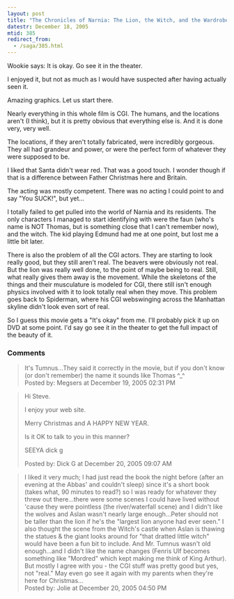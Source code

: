 ```yaml
---
layout: post
title: "The Chronicles of Narnia: The Lion, the Witch, and the Wardrobe"
datestr: December 18, 2005
mtid: 385
redirect_from:
  - /saga/385.html
---
```


Wookie says: It is okay.  Go see it in the theater.

I enjoyed it, but not as much as I would have suspected after having actually seen it.

Amazing graphics.  Let us start there.

Nearly everything in this whole film is CGI.  The humans, and the locations aren't (I think), but it is pretty obvious that everything else is.  And it is done very, very well.

The locations, if they aren't totally fabricated, were incredibly gorgeous.  They all had grandeur and power, or were the perfect form of whatever they were supposed to be.

I liked that Santa didn't wear red.  That was a good touch.  I wonder though if that is a difference between Father Christmas here and Britain.

The acting was mostly competent.  There was no acting I could point to and say "You SUCK!", but yet...

I totally failed to get pulled into the world of Narnia and its residents.  The only characters I managed to start identifying with were the faun (who's name is NOT Thomas, but is something close that I can't remember now), and the witch.  The kid playing Edmund had me at one point, but lost me a little bit later.

There is also the problem of all the CGI actors.  They are starting to look really good, but they still aren't real.  The beavers were obviously not real.  But the lion was really well done, to the point of maybe being to real.  Still, what really gives them away is the movement.  While the skeletons of the things and their musculature is modeled for CGI, there still isn't enough physics involved with it to look totally real when they move.  This problem goes back to Spiderman, where his CGI webswinging across the Manhattan skyline didn't look even sort of real.

So I guess this movie gets a "It's okay" from me.  I'll probably pick it up on DVD at some point.  I'd say go see it in the theater to get the full impact of the beauty of it.

### Comments

<blockquote>
It's Tumnus...They said it correctly in the movie, but if you don't know (or don't remember) the name it sounds like Thomas ^_^
<div class="comment-meta">Posted by: Megsers at December 19, 2005 02:31 PM</div> </blockquote>

<blockquote>
Hi Steve.

I enjoy your web site.

Merry Christmas and A HAPPY NEW YEAR.

Is it OK to talk to you in this manner?

SEEYA dick g
<div class="comment-meta">Posted by: Dick G at December 20, 2005 09:07 AM</div> </blockquote>

<blockquote>
I liked it very much; I had just read the book the night before (after an evening at the Abbas' and couldn't sleep) since it's a short book (takes what, 90 minutes to read?) so I was ready for whatever they threw out there...there were some scenes I could have lived without 'cause they were pointless (the river/waterfall scene) and I didn't like the wolves and Aslan wasn't nearly large enough...Peter should not be taller than the lion if he's the "largest lion anyone had ever seen."  I also thought the scene from the Witch's castle when Aslan is thawing the statues & the giant looks around for "that dratted little witch" would have been a fun bit to include.  And Mr. Tumnus wasn't old enough...and I didn't like the name changes (Fenris Ulf becomes something like "Mordred" which kept making me think of King Arthur).  But mostly I agree with you - the CGI stuff was pretty good but yes, not "real."  May even go see it again with my parents when they're here for Christmas...
<div class="comment-meta">Posted by: Jolie at December 20, 2005 04:50 PM</div> </blockquote>

